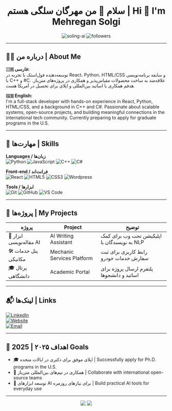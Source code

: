 <h1 align="center">سلام 👋 من مهرگان سلگی هستم | Hi 👋 I'm Mehregan Solgi</h1>

<p align="center">
  <img src="https://komarev.com/ghpvc/?username=soling-ai&label=Profile+Views&color=0e75b6&style=flat" alt="soling-ai" />
  <img src="https://img.shields.io/github/followers/soling-ai?label=Followers&style=social" alt="followers"/>
</p>

---

## 🧑‍💻 درباره من | About Me

**🇮🇷 فارسی:**  
توسعه‌دهنده فول‌استک با تجربه در React، Python، HTML/CSS و سابقه برنامه‌نویسی با C++ و #C. علاقه‌مند به ساخت محصولات مقیاس‌پذیر و همکاری در پروژه‌های متن‌باز. هدفم همکاری با اساتید بین‌المللی و اپلای برای تحصیل در آمریکا هست.

**🇬🇧 English:**  
I'm a full-stack developer with hands-on experience in React, Python, HTML/CSS, and a background in C++ and C#. Passionate about scalable systems, open-source projects, and building meaningful connections in the international tech community. Currently preparing to apply for graduate programs in the U.S.

---

## 🚀 مهارت‌ها | Skills

**Languages / زبان‌ها**  
![Python](https://img.shields.io/badge/-Python-3776AB?style=flat&logo=python&logoColor=white)
![JavaScript](https://img.shields.io/badge/-JavaScript-F7DF1E?style=flat&logo=javascript&logoColor=black)
![C++](https://img.shields.io/badge/-C++-00599C?style=flat&logo=cplusplus)
![C#](https://img.shields.io/badge/-C%23-239120?style=flat&logo=csharp)

**Front-end / فرانت‌اند**  
![React](https://img.shields.io/badge/-React-20232A?style=flat&logo=react)
![HTML5](https://img.shields.io/badge/-HTML5-E34F26?style=flat&logo=html5&logoColor=white)
![CSS3](https://img.shields.io/badge/-CSS3-1572B6?style=flat&logo=css3)
![Wordpress](https://img.shields.io/badge/-CSS3-1572B6?style=flat&logo=css3)

**Tools / ابزارها**  
![Git](https://img.shields.io/badge/-Git-F05032?style=flat&logo=git)
![GitHub](https://img.shields.io/badge/-GitHub-181717?style=flat&logo=github)
![VS Code](https://img.shields.io/badge/-VS%20Code-007ACC?style=flat&logo=visual-studio-code)

---

## 📂 پروژه‌ها | My Projects

| پروژه | Project | توضیح |
|--------|---------|-------|
| 🧠 ابزار مقاله‌نویسی AI | AI Writing Assistant | اپلیکیشن تحت وب برای کمک به نویسندگان با NLP |
| 🛠 پنل خدمات مکانیکی | Mechanic Services Platform | رابط کاربری برای ثبت سفارش خدمات خودرو |
| 🎓 پرتال دانشگاهی | Academic Portal | پلتفرم ارسال پروژه برای اساتید و دانشجوها |

---

## 📬 لینک‌ها | Links

[![LinkedIn](https://img.shields.io/badge/-LinkedIn-0077B5?style=flat&logo=linkedin&logoColor=white)](https://www.linkedin.com/in/mehregan-solgi-90a735285/)  
[![Website](https://img.shields.io/badge/-Website-000?style=flat&logo=google-chrome&logoColor=white)](https://www.shekardownload.ir/)  
[![Email](https://img.shields.io/badge/-Email-EA4335?style=flat&logo=gmail&logoColor=white)](mailto:solgi.prg@gmail.com)

---

## 🎯 اهداف ۲۰۲۵ | 2025 Goals

- 🎓 اپلای موفق برای دکتری در ایالات متحده | Successfully apply for Ph.D. programs in the U.S.  
- 🤝 همکاری در تیم‌های بین‌المللی متن‌باز | Collaborate with international open-source teams  
- 🧠 توسعه ابزارهای AI برای نیازهای روزمره | Build practical AI tools for everyday use

---

<p align="center">
  <img src="https://github-readme-stats.vercel.app/api?username=soling-ai&show_icons=true&theme=dark" />
  <img src="https://github-readme-streak-stats.herokuapp.com/?user=soling-ai&theme=dark" />
</p>

